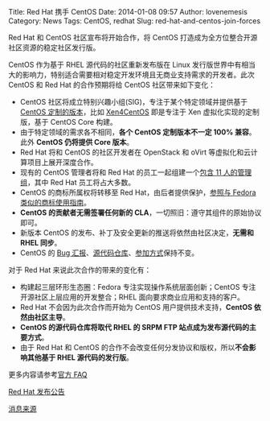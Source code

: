 Title: Red Hat 携手 CentOS
Date: 2014-01-08 09:57
Author: lovenemesis
Category: News
Tags: CentOS, redhat
Slug: red-hat-and-centos-join-forces

Red Hat 和 CentOS 社区宣布将开始合作，将 CentOS
打造成为全方位整合开源社区资源的稳定社区发行版。

CentOS 作为基于 RHEL 源代码的社区重新发布版在 Linux
发行版世界中有相当大的影响力，特别适合需要相对稳定开发环境且无商业支持需求的开发者。此次
CentOS 和 Red Hat 的合作预期将给 CentOS 社区带来如下变化：

-   CentOS
    社区将成立特别兴趣小组(SIG)，专注于某个特定领域并提供基于[CentOS
    定制的版本](http://www.centos.org/variants/)，比如
    [Xen4CentOS](http://wiki.centos.org/Manuals/ReleaseNotes/Xen4-01)
    即是专注于 Xen 虚拟化实现的定制版，基于 CentOS Core 构建。
-   由于特定领域的需求各不相同，**各个 CentOS 定制版本不一定 100%
    兼容**。此外 **CentOS 仍将提供 Core 版本**。
-   Red Hat 将和 CentOS 的社区开发者在 OpenStack 和 oVirt
    等虚拟化和云计算项目上展开深度合作。
-   现有的 CentOS 管理者将和 Red Hat 的员工一起组建一个[包含 11
    人的管理组](http://www.centos.org/about/governance/)，其中 Red Hat
    员工将占大多数。
-   CentOS 的商标所属权将转移至 Red Hat，由后者提供保护，[参照与 Fedora
    类似的商标使用指南](https://www.centos.org/legal/trademarks/)。
-   **CentOS 的贡献者无需签署任何新的
    CLA**，一切照旧：遵守其组件的原始协议即可。
-   新版本 CentOS 的发布、补丁及安全更新的推送将依然由社区决定，**无需和
    RHEL 同步**。
-   CentOS 的 [Bug
    汇报](http://bugs.centos.org/)、[源代码仓库](http://git.centos.org/)、[参加方式](http://wiki.centos.org/Contribute)保持不变。

对于 Red Hat 来说此次合作的带来的变化有：

-   构建起三层环形生态圈：Fedora 专注实现操作系统层面创新；CentOS
    专注开源社区上层应用的开发整合；RHEL 面向要求商业应用和支持的客户。
-   Red Hat 不会因为此次合作而开始为 CentOS 用户提供技术支持，**CentOS
    依然由社区主导**。
-   **CentOS 的源代码仓库将取代 RHEL 的 SRPM FTP
    站点成为发布源代码的主要方式**。
-   由于 Red Hat 和 CentOS
    的合作不会改变任何分发协议和版权，所以**不会影响其他基于 RHEL
    源代码的发行版**。

更多内容请参考[官方 FAQ](http://community.redhat.com/centos-faq/)

[Red Hat
发布公告](http://www.redhat.com/about/news/press-archive/2014/1/red-hat-and-centos-join-forces)

[消息来源](http://community.redhat.com/blog/2014/01/red-hat-and-centos-join-forces/?utm_source=twitterfeed&utm_medium=twitter)

